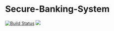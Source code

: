 # Secure-Banking-System

[![Build Status](https://travis-ci.com/rr93/Secure-Banking-System.svg?token=XCGGfyqVwdxsrsgPGdq8&branch=master)](https://travis-ci.com/rr93/Secure-Banking-System)
![](https://github.com/rr93/Secure-Banking-System/workflows/.github/workflows/main.yml/badge.svg)